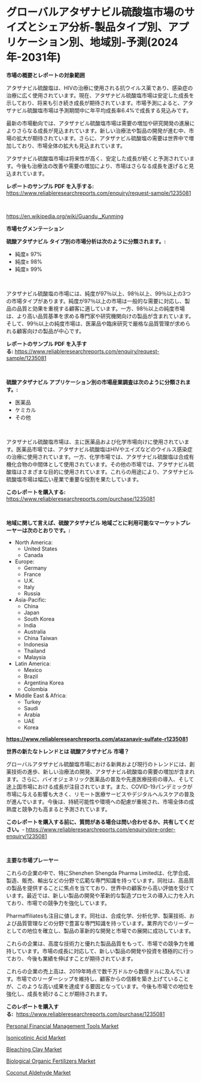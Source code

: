 <p><h1>グローバルアタザナビル硫酸塩市場のサイズとシェア分析-製品タイプ別、アプリケーション別、地域別-予測(2024年-2031年)</h1></p><p><strong>市場の概要とレポートの対象範囲</strong></p>
<p><p>アタザナビル硫酸塩は、HIVの治療に使用される抗ウイルス薬であり、感染症の治療に広く使用されています。現在、アタザナビル硫酸塩市場は安定した成長を示しており、将来も引き続き成長が期待されています。市場予測によると、アタザナビル硫酸塩市場は予測期間中に年平均成長率6.4%で成長する見込みです。</p><p>最新の市場動向では、アタザナビル硫酸塩市場は需要の増加や研究開発の進展によりさらなる成長が見込まれています。新しい治療法や製品の開発が進む中、市場の拡大が期待されています。さらに、アタザナビル硫酸塩の需要は世界中で増加しており、市場全体の拡大も見込まれています。</p><p>アタザナビル硫酸塩市場は将来性が高く、安定した成長が続くと予測されています。今後も治療法の改善や需要の増加により、市場はさらなる成長を遂げると見込まれています。</p></p>
<p><strong>レポートのサンプル PDF を入手する:</strong> <a href="https://www.reliableresearchreports.com/enquiry/request-sample/1235081">https://www.reliableresearchreports.com/enquiry/request-sample/1235081</a></p>
<p>&nbsp;</p>
<p><a href="https://en.wikipedia.org/wiki/Guandu,_Kunming">https://en.wikipedia.org/wiki/Guandu,_Kunming</a></p>
<p><strong>市場セグメンテーション</strong></p>
<p><strong>硫酸アタザナビル タイプ別の市場分析は次のように分類されます。:</strong></p>
<p><ul><li>純度≥ 97%</li><li>純度≥ 98%</li><li>純度≥ 99%</li></ul></p>
<p>&nbsp;</p>
<p><p>アタザナビル硫酸塩の市場には、純度が97％以上、98％以上、99％以上の3つの市場タイプがあります。純度が97％以上の市場は一般的な需要に対応し、製品の品質と効果を重視する顧客に適しています。一方、98％以上の純度市場は、より高い品質基準を求める専門家や研究機関向けの製品が含まれています。そして、99％以上の純度市場は、医薬品や臨床研究で厳格な品質管理が求められる顧客向けの製品が中心です。</p></p>
<p><strong>レポートのサンプル PDF を入手する:</strong>&nbsp;<a href="https://www.reliableresearchreports.com/enquiry/request-sample/1235081">https://www.reliableresearchreports.com/enquiry/request-sample/1235081</a></p>
<p>&nbsp;</p>
<p><strong> 硫酸アタザナビル アプリケーション別の市場産業調査は次のように分類されます。:</strong></p>
<p><ul><li>医薬品</li><li>ケミカル</li><li>その他</li></ul></p>
<p>&nbsp;</p>
<p><p>アタザナビル硫酸塩市場は、主に医薬品および化学市場向けに使用されています。医薬品市場では、アタザナビル硫酸塩はHIVやエイズなどのウイルス感染症の治療に使用されています。一方、化学市場では、アタザナビル硫酸塩は合成有機化合物の中間体として使用されています。その他の市場では、アタザナビル硫酸塩はさまざまな目的に使用されています。これらの用途により、アタザナビル硫酸塩市場は幅広い産業で重要な役割を果たしています。</p></p>
<p><strong>このレポートを購入する:</strong>&nbsp; <a href="https://www.reliableresearchreports.com/purchase/1235081">https://www.reliableresearchreports.com/purchase/1235081</a></p>
<p>&nbsp;</p>
<p><strong>地域に関して言えば、硫酸アタザナビル 地域ごとに利用可能なマーケットプレーヤーは次のとおりです。:</strong></p>
<p><ul>
    <li>
        North America:
        <ul>
            <li>United States</li>
            <li>Canada</li>
        </ul>
    </li>
    <li>
        Europe:
        <ul>
            <li>Germany</li>
            <li>France</li>
            <li>U.K.</li>
            <li>Italy</li>
            <li>Russia</li>
        </ul>
    </li>
    <li>
        Asia-Pacific:
        <ul>
            <li>China</li>
            <li>Japan</li>
            <li>South Korea</li>
            <li>India</li>
            <li>Australia</li>
            <li>China Taiwan</li>
            <li>Indonesia</li>
            <li>Thailand</li>
            <li>Malaysia</li>
        </ul>
    </li>
    <li>
        Latin America:
        <ul>
            <li>Mexico</li>
            <li>Brazil</li>
            <li>Argentina Korea</li>
            <li>Colombia</li>
        </ul>
    </li>
    <li>
        Middle East & Africa:
        <ul>
            <li>Turkey</li>
            <li>Saudi</li>
            <li>Arabia</li>
            <li>UAE</li>
            <li>Korea</li>
        </ul>
    </li>
    </ul></p>
<p><strong><a href="https://www.reliableresearchreports.com/atazanavir-sulfate-r1235081">https://www.reliableresearchreports.com/atazanavir-sulfate-r1235081</a></strong>&nbsp;</p>
<p><strong>世界の新たなトレンドとは 硫酸アタザナビル 市場？</strong></p>
<p><p>グローバルアタザナビル硫酸塩市場における新興および現行のトレンドには、創薬技術の進歩、新しい治療法の開発、アタザナビル硫酸塩の需要の増加が含まれます。さらに、バイオジェネリック医薬品の普及や先進医療技術の導入、そして途上国市場における成長が注目されています。また、COVID-19パンデミックが市場に与える影響も大きく、リモート医療サービスやデジタルヘルスケアの普及が進んでいます。今後は、持続可能性や環境への配慮が重視され、市場全体の成熟度と競争力も高まると予測されています。</p></p>
<p><strong>このレポートを購入する前に、質問がある場合は問い合わせるか、共有してください。</strong>- <a href="https://www.reliableresearchreports.com/enquiry/pre-order-enquiry/1235081">https://www.reliableresearchreports.com/enquiry/pre-order-enquiry/1235081</a></p>
<p>&nbsp;</p>
<p><strong>主要な市場プレーヤー</strong></p>
<p><p>これらの企業の中で、特にShenzhen Shengda Pharma Limitedは、化学合成、製造、販売、輸出などの分野で広範な専門知識を持っています。同社は、高品質の製品を提供することに焦点を当てており、世界中の顧客から高い評価を受けています。最近では、新しい製品の開発や革新的な製造プロセスの導入に力を入れており、市場での競争力を強化しています。</p><p>Pharmaffiliatesも注目に値します。同社は、合成化学、分析化学、製薬技術、および品質管理などの分野で豊富な専門知識を持っています。業界内でのリーダーとしての地位を確立し、製品の革新的な開発と市場での展開に成功しています。</p><p>これらの企業は、高度な技術力と優れた製品品質をもって、市場での競争力を維持しています。市場の成長に対応して、新しい製品の開発や投資を積極的に行っており、今後も業績を伸ばすことが期待されています。</p><p>これらの企業の売上高は、2019年時点で数千万ドルから数億ドルに及んでいます。市場でのリーダーシップを維持し、顧客からの信頼を築き上げていることが、このような高い成果を達成する要因となっています。今後も市場での地位を強化し、成長を続けることが期待されます。</p></p>
<p><strong>このレポートを購入する:</strong>&nbsp;&nbsp;<a href="https://www.reliableresearchreports.com/purchase/1235081">https://www.reliableresearchreports.com/purchase/1235081</a></p>
<p><p><a href="https://issuu.com/reportprime-2/docs/personal-financial-management-tools-market-size-20">Personal Financial Management Tools Market</a></p><p><a href="https://medium.com/@colin.burgess8756/insights-into-the-isonicotinic-acid-market-market-players-market-size-geographical-regions-and-bcf5a215ef1a">Isonicotinic Acid Market</a></p><p><a href="https://github.com/dmmanir420/Market-Research-Report-List-1/blob/main/bleaching-clay-market.md">Bleaching Clay Market</a></p><p><a href="https://github.com/susanjprice2023/Market-Research-Report-List-2/blob/main/biological-organic-fertilizers-market.md">Biological Organic Fertilizers Market</a></p><p><a href="https://medium.com/@max.sanderson5645/global-coconut-aldehyde-market-size-is-expected-to-experience-a-cagr-of-4-9-7c9228bc1d74">Coconut Aldehyde Market</a></p></p>